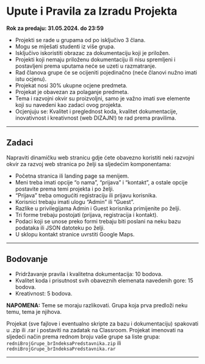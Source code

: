 # Upute i Pravila za Izradu Projekta

**Rok za predaju: 31.05.2024. do 23:59**

- Projekti se rade u grupama od po isključivo 3 člana.
- Mogu se miješati studenti iz više grupa.
- Isključivo iskoristiti obrazac za dokumentaciju koji je priložen.
- Projekti koji nemaju priloženu dokumentaciju ili nisu spremljeni i postavljeni prema uputama neće se uzeti u razmatranje.
- Rad članova grupe će se ocijeniti pojedinačno (neće članovi nužno imati istu ocjenu).
- Projekat nosi 30% ukupne ocjene predmeta.
- Projekat je obavezan za polaganje predmeta.
- Tema i razvojni okvir su proizvoljni, samo je važno imati sve elemente koji su navedeni kao zadaci ovog projekta.
- Ocjenjuju se: Kvalitet i preglednost koda, kvalitet dokumentacije, inovativnost i kreativnost (web DIZAJN!) te rad prema pravilima.

---

## Zadaci

Napraviti dinamičku web stranicu gdje ćete obavezno koristiti neki razvojni okvir za razvoj web stranica po želji sa sljedećim komponentama:

- Početna stranica ili landing page sa menijem.
- Meni treba imati opcije “o nama”, “prijava” i “kontakt”, a ostale opcije postavite prema temi projekta i po želji.
- “Prijava” treba omogućiti registraciju ili prijavu korisnika.
- Korisnici trebaju imati ulogu “Admin” ili “Guest”.
- Razlike u privilegijama Admin i Guest korisnika primijenite po želji.
- Tri forme trebaju postojati (prijava, registracija i kontakt).
- Podaci koji se unose preko formi trebaju biti poslani na neku bazu podataka ili JSON datoteku po želji.
- U sklopu kontakt stranice uvrstiti Google Maps.

---

## Bodovanje

- Pridržavanje pravila i kvalitetna dokumentacija: 10 bodova.
- Kvalitet koda i prisutnost svih obaveznih elemenata navedenih gore: 15 bodova.
- Kreativnost: 5 bodova.

**NAPOMENA:** Teme se moraju razlikovati. Grupa koja prva predloži neku temu, tema je njihova.

Projekat (sve fajlove i eventualno skripte za bazu i dokumentaciju) spakovati u .zip ili .rar i postaviti na zadatak na Classroom. Projekat imenovati na sljedeći način prema rednom broju vaše grupe sa liste grupa:
`redniBrojGrupe_brIndeksaPredstavnika.zip` ili `redniBrojGrupe_brIndeksaPredstavnika.rar`

---